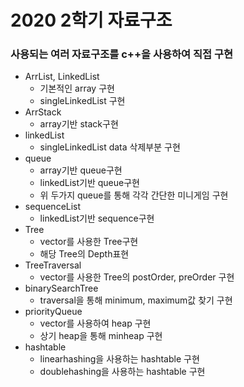 # 2020 2학기 자료구조
  ### 사용되는 여러 자료구조를 c++을 사용하여 직접 구현
* ArrList, LinkedList
  + 기본적인 array 구현
  + singleLinkedList 구현
* ArrStack
  + array기반 stack구현
* linkedList
  + singleLinkedList data 삭제부분 구현
* queue
  + array기반 queue구현
  + linkedList기반 queue구현
  + 위 두가지 queue를 통해 각각 간단한 미니게임 구현
* sequenceList
  + linkedList기반 sequence구현
* Tree
  + vector를 사용한 Tree구현
  + 해당 Tree의 Depth표현
* TreeTraversal
  + vector를 사용한 Tree의 postOrder, preOrder 구현
* binarySearchTree
  + traversal을 통해 minimum, maximum값 찾기 구현
* priorityQueue
  + vector를 사용하여 heap 구현
  + 상기 heap을 통해 minheap 구현
* hashtable
  + linearhashing을 사용하는 hashtable 구현
  + doublehashing을 사용하는 hashtable 구현

